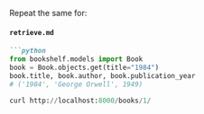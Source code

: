 Repeat the same for:

#### `retrieve.md`
```markdown
```python
from bookshelf.models import Book
book = Book.objects.get(title="1984")
book.title, book.author, book.publication_year
# ('1984', 'George Orwell', 1949)

curl http://localhost:8000/books/1/



